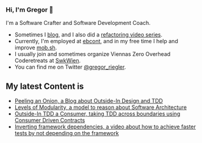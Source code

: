 ### Hi, I'm Gregor 👋

I'm a Software Crafter and Software Development Coach.

- Sometimes I [blog](https://gregorriegler.com/blog), and I also did a [refactoring video series](https://www.youtube.com/channel/UCsWg_i6X4KMhjD2CRqCJLdg).
- Currently, I'm employed at [ebcont](https://www.ebcont.com/), and in my free time I help and improve [mob.sh](https://github.com/remotemobprogramming/mob). 
- I usually join and sometimes organize Viennas Zero Overhead Coderetreats at [SwkWien](https://www.softwerkskammer.org/groups/wien).
- You can find me on Twitter [@gregor_riegler](https://twitter.com/gregor_riegler).

## My latest Content is

- [Peeling an Onion, a Blog about Outside-In Design and TDD](https://gregorriegler.com/2020/11/30/peeling-an-onion.html)
- [Levels of Modularity, a model to reason about Software Architecture](https://gregorriegler.com/2020/08/08/levels-of-modularity.html)
- [Outside-In TDD a Consumer, taking TDD across boundaries using Consumer Driven Contracts](https://gregorriegler.com/2020/05/11/outside-in-tdd-a-consumer.html)
- [Inverting framework dependencies, a video about how to achieve faster tests by not depending on the framework](https://www.youtube.com/watch?v=lflxK7pksHY)
